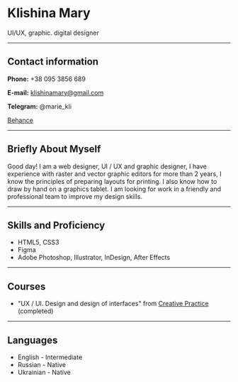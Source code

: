 # Klishina Mary

UI/UX, graphic. digital designer

---

## Contact information

**Phone:** +38 095 3856 689

**E-mail:** klishinamary@gmail.com

**Telegram:** @marie_kli

[Behance](https://www.behance.net/klishinama255b)

---

## Briefly About Myself

Good day! I am a web designer, UI / UX and graphic designer, I have experience with raster and vector graphic editors for more than 2 years, I know the principles of preparing layouts for printing. I also know how to draw by hand on a graphics tablet.
I am looking for work in a friendly and professional team to improve my design skills.

---

## Skills and Proficiency

- HTML5, CSS3
- Figma
- Adobe Photoshop, Illustrator, InDesign, After Effects

---

## Courses

- "UX / UI. Design and design of interfaces" from  [Creative Practice](https://cases.media/cert/UVDT5Q) (completed)

---

## Languages

- English \- Intermediate
- Russian \- Native
- Ukrainian \- Native
